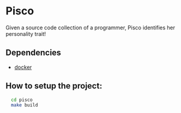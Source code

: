 # Pisco

Given a source code collection of a programmer, Pisco identifies her personality trait!

## Dependencies
* [docker](https://www.docker.com/)

## How to setup the project:
``` bash
  cd pisco
  make build
```
